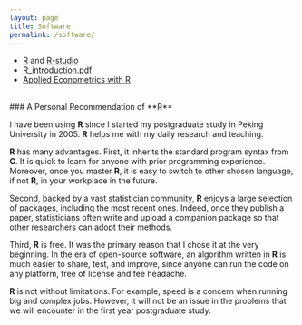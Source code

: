 ```yaml
---
layout: page
title: Software
permalink: /software/
---
```


* [R](http://www.r-project.org/) and [R-studio](http://www.rstudio.com/)
* [R_introduction.pdf](http://cran.r-project.org/doc/manuals/R-intro.pdf)
* [Applied Econometrics with R](http://www.springer.com/us/book/9780387773162)


<br>
### A Personal Recommendation of **R**


I have been using **R** since I started my postgraduate study in Peking University in 2005. **R** helps me with my daily research and teaching.

**R** has many advantages.
First, it inherits the standard program syntax from **C**. It is quick to learn for anyone with prior programming experience. Moreover, once you master **R**, it is easy to switch to other chosen language, if not **R**, in your workplace in the future.

Second, backed by a vast statistician community, **R** enjoys a large selection of packages, including the most recent ones. Indeed, once they publish a paper,  statisticians often write and upload a companion package so that other researchers can adopt their methods.

Third, **R** is free.
It was the primary reason that I chose it at the very beginning.
In the era of open-source software, an algorithm written in **R** is much easier to share, test, and improve, since anyone can run the code on any platform, free of license and fee headache.

**R** is not without limitations. For example, speed is a concern when running big and complex jobs. However, it will not be an issue in the problems that we will encounter in the first year postgraduate study.
